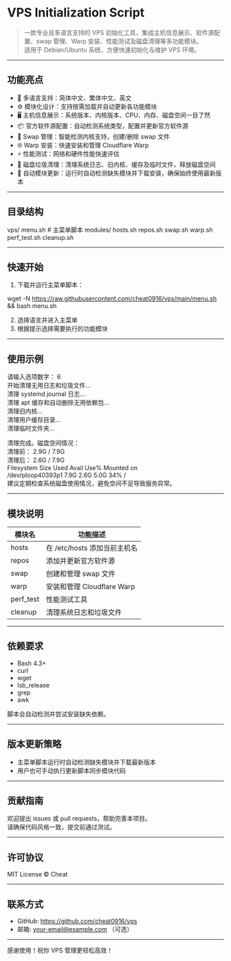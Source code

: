 # VPS Initialization Script

> 一款专业且多语言支持的 VPS 初始化工具，集成主机信息展示、软件源配置、swap 管理、Warp 安装、性能测试及磁盘清理等多功能模块。  
> 适用于 Debian/Ubuntu 系统，方便快速初始化与维护 VPS 环境。

---

## 功能亮点

- 🎨 多语言支持：简体中文、繁体中文、英文  
- ⚙️ 模块化设计：支持按需加载并自动更新各功能模块  
- 🖥️ 主机信息展示：系统版本、内核版本、CPU、内存、磁盘空间一目了然  
- 📦 官方软件源配置：自动检测系统类型，配置并更新官方软件源  
- 💾 Swap 管理：智能检测内核支持，创建/删除 swap 文件  
- 🌐 Warp 安装：快速安装和管理 Cloudflare Warp  
- ⚡ 性能测试：网络和硬件性能快速评估  
- 🧹 磁盘垃圾清理：清理系统日志、旧内核、缓存及临时文件，释放磁盘空间  
- 🔄 自动模块更新：运行时自动检测缺失模块并下载安装，确保始终使用最新版本

---

## 目录结构

vps/
  menu.sh           # 主菜单脚本
  modules/
    hosts.sh
    repos.sh
    swap.sh
    warp.sh
    perf_test.sh
    cleanup.sh

---

## 快速开始

1. 下载并运行主菜单脚本：

wget -N https://raw.githubusercontent.com/cheat0916/vps/main/menu.sh && bash menu.sh

2. 选择语言并进入主菜单  
3. 根据提示选择需要执行的功能模块

---

## 使用示例

请输入选项数字： 6  
开始清理无用日志和垃圾文件...  
清理 systemd journal 日志...  
清理 apt 缓存和自动删除无用依赖包...  
清理旧内核...  
清理用户缓存目录...  
清理临时文件夹...  

清理完成。磁盘空间情况：  
清理前： 2.9G / 7.9G  
清理后： 2.6G / 7.9G  
Filesystem         Size  Used Avail Use% Mounted on  
/dev/ploop40393p1  7.9G  2.6G  5.0G  34% /  
建议定期检查系统磁盘使用情况，避免空间不足导致服务异常。

---

## 模块说明

模块名       | 功能描述                   
-------------|------------------------------
hosts        | 在 /etc/hosts 添加当前主机名  
repos        | 添加并更新官方软件源          
swap         | 创建和管理 swap 文件          
warp         | 安装和管理 Cloudflare Warp    
perf_test    | 性能测试工具                  
cleanup      | 清理系统日志和垃圾文件        

---

## 依赖要求

- Bash 4.3+  
- curl  
- wget  
- lsb_release  
- grep  
- awk  

脚本会自动检测并尝试安装缺失依赖。

---

## 版本更新策略

- 主菜单脚本运行时自动检测缺失模块并下载最新版本  
- 用户也可手动执行更新脚本同步模块代码  

---

## 贡献指南

欢迎提出 issues 或 pull requests，帮助完善本项目。  
请确保代码风格一致，提交前通过测试。

---

## 许可协议

MIT License © Cheat

---

## 联系方式

- GitHub: https://github.com/cheat0916/vps  
- 邮箱: your-email@example.com （可选）

---

感谢使用！祝你 VPS 管理更轻松高效！
